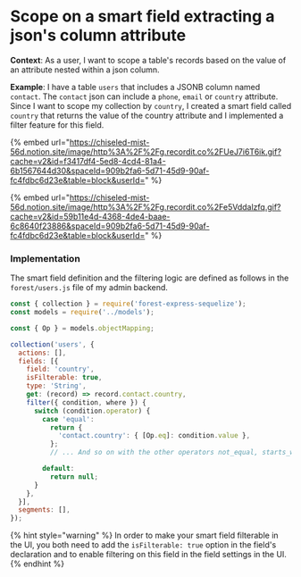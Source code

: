 # Scope on a smart field extracting a json's column attribute

**Context**: As a user, I want to scope a table's records based on the value of an attribute nested within a json column.

**Example**: I have a table `users` that includes a JSONB column named `contact`. The `contact` json can include a `phone`, `email` or `country` attribute. Since I want to scope my collection by `country`, I created a smart field called `country` that returns the value of the country attribute and I implemented a filter feature for this field.

{% embed url="https://chiseled-mist-56d.notion.site/image/http%3A%2F%2Fg.recordit.co%2FUeJ7i6T6ik.gif?cache=v2&id=f3417df4-5ed8-4cd4-81a4-6b1567644d30&spaceId=909b2fa6-5d71-45d9-90af-fc4fdbc6d23e&table=block&userId=" %}

{% embed url="https://chiseled-mist-56d.notion.site/image/http%3A%2F%2Fg.recordit.co%2Fe5Vddalzfq.gif?cache=v2&id=59b11e4d-4368-4de4-baae-6c8640f23886&spaceId=909b2fa6-5d71-45d9-90af-fc4fdbc6d23e&table=block&userId=" %}

### Implementation

The smart field definition and the filtering logic are defined as follows in the `forest/users.js` file of my admin backend.

```jsx
const { collection } = require('forest-express-sequelize');
const models = require('../models');

const { Op } = models.objectMapping;

collection('users', {
  actions: [],
  fields: [{
    field: 'country',
    isFilterable: true,
    type: 'String',
    get: (record) => record.contact.country,
    filter({ condition, where }) {
      switch (condition.operator) {
        case 'equal':
          return {
            'contact.country': { [Op.eq]: condition.value },
          };
          // ... And so on with the other operators not_equal, starts_with, etc.

        default:
          return null;
      }
    },
  }],
  segments: [],
});
```

{% hint style="warning" %}
In order to make your smart field filterable in the UI, you both need to add the `isFilterable: true` option in the field's declaration and to enable filtering on this field in the field settings in the UI.
{% endhint %}
